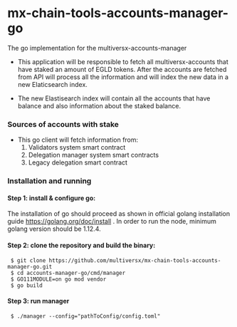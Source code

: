 # mx-chain-tools-accounts-manager-go

The go implementation for the multiversx-accounts-manager

- This application will be responsible to fetch all multiversx-accounts that have staked an amount of EGLD tokens. 
After the accounts are fetched from API will process all the information and will index the new data 
in a new Elaticsearch index.

- The new Elastisearch index will contain all the accounts that have balance and also information 
about the staked balance.

### Sources of accounts with stake

- This go client will fetch information from:
    1. Validators system smart contract
    2. Delegation manager system smart contracts
    3. Legacy delegation smart contract
    

### Installation and running


#### Step 1: install & configure go:

The installation of go should proceed as shown in official golang 
installation guide https://golang.org/doc/install . In order to run the node, minimum golang 
version should be 1.12.4.


#### Step 2: clone the repository and build the binary:

```
 $ git clone https://github.com/multiversx/mx-chain-tools-accounts-manager-go.git
 $ cd accounts-manager-go/cmd/manager
 $ GO111MODULE=on go mod vendor
 $ go build
```

#### Step 3: run manager
```
 $ ./manager --config="pathToConfig/config.toml"
```
